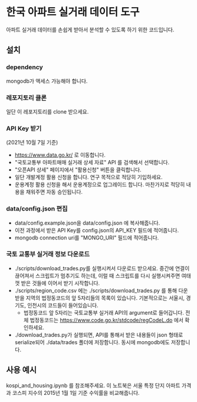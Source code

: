 # 한국 아파트 실거래 데이터 도구
아파트 실거래 데이터를 손쉽게 받아서 분석할 수 있도록 하기 위한 코드입니다.

## 설치
### dependency
mongodb가 액세스 가능해야 합니다. 

### 레포지토리 클론
일단 이 레포지토리를 clone 받으세요. 

### API Key 받기
(2021년 10월 7일 기준)

* https://www.data.go.kr/ 로 이동합니다.  
* "국토교통부 아파트매매 실거래 상세 자료" API 를 검색해서 선택합니다.
* "오픈API 상세" 페이지에서 "활용신청" 버튼을 클릭합니다.
* 일단 개발계정 활용 신청을 합니다. 연구 목적으로 적당히 기입하세요.
* 운용계정 활용 신청을 해서 운용계정으로 업그레이드 합니다. 마찬가지로 적당히 내용을 채워주면 자동 승인됩니다.

### data/config.json 편집
* data/config.example.json을 data/config.json 에 복사해줍니다.
* 이전 과정에서 받은 API Key를 config.json의 API_KEY 필드에 적어줍니다.
* mongodb connection uri를 "MONGO_URI" 필드에 적어줍니다. 

### 국토 교통부 실거래 정보 다운로드
* ./scripts/download_trades.py를 실행시켜서 다운로드 받으세요. 중간에 연결이 끊어져서 스크립트가 멈추기도 하는데, 이럴 때 스크립트를 다시 실행시켜주면 여태껏 받은 것들에 이어서 받기 시작합니다.
* ./scripts/region_code.csv 에는 ./scripts/download_trades.py 를 통해 다운받을 지역의 법정동코드의 앞 5자리들의 목록이 있습니다. 기본적으로는 서울시, 경기도, 인천시의 코드들이 들어있습니다.
  * 법정동코드 앞 5자리는 국토교통부 실거래 API의 argument로 들어갑니다. 전체 법정동코드는 https://www.code.go.kr/stdcode/regCodeL.do 에서 확인하세요.  
* ./download_trades.py가 실행되면, API를 통해서 받은 내용들이 json 형태로 serialize되어 ./data/trades 폴더에 저장함니다. 동시에 mongodb에도 저장합니다.

## 사용 예시
kospi_and_housing.ipynb 를 참조해주세요. 이 노트북은 서울 특정 단지 아파트 가격과 코스피 지수의 2015년 1월 1일 기준 수익률을 비교해줍니다.